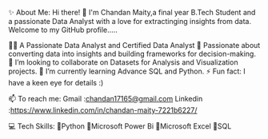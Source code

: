 ✨ About Me:
Hi there! 👋 I'm Chandan Maity,a final year B.Tech Student and a passionate Data Analyst with a love for extractinging insights from data.
Welcome to my GitHub profile.....

👩‍💻 A Passionate Data Analyst and Certified Data Analyst
🎯 Passionate about converting data into insights and building frameworks for decision-making.
👯 I’m looking to collaborate on Datasets for Analysis and Visualization projects.
🌱 I’m currently learning Advance SQL and Python.
⚡ Fun fact: I have a keen eye for details :)

📫 To reach me: 
  Gmail    :chandan17165@gmail.com
  Linkedin :https://www.linkedin.com/in/chandan-maity-7221b6227/

💻 Tech Skills:
💠Python
💠Microsoft Power Bi
💠Microsoft Excel
💠SQL
